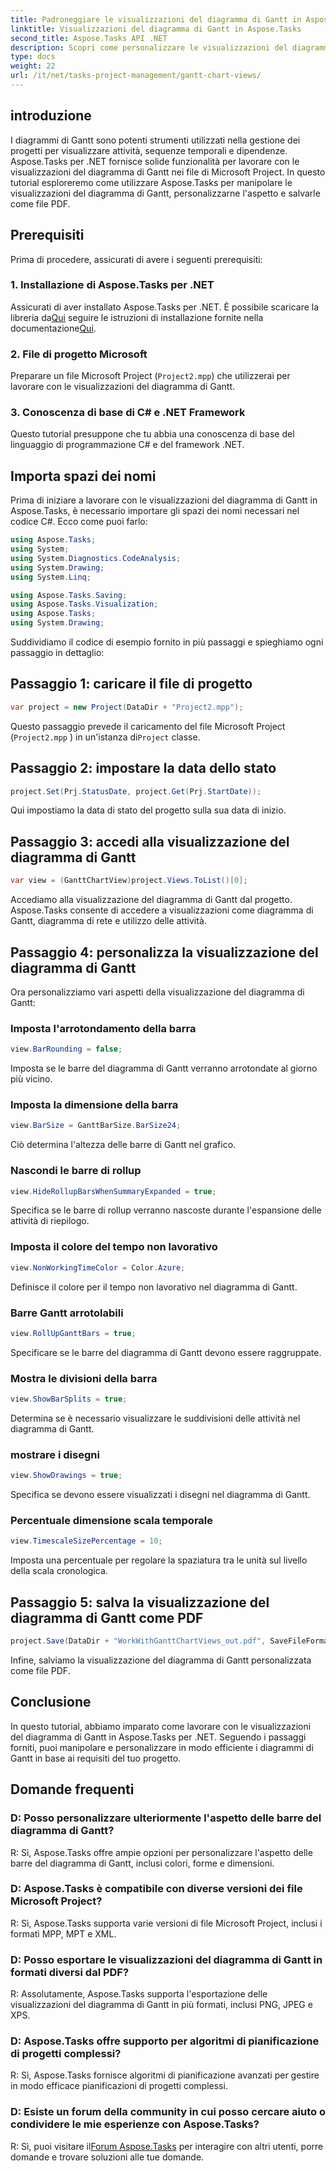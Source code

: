 ```yaml
---
title: Padroneggiare le visualizzazioni del diagramma di Gantt in Aspose.Tasks
linktitle: Visualizzazioni del diagramma di Gantt in Aspose.Tasks
second_title: Aspose.Tasks API .NET
description: Scopri come personalizzare le visualizzazioni del diagramma di Gantt nei file di Microsoft Project utilizzando Aspose.Tasks per .NET. Guida passo passo per una gestione efficiente dei progetti.
type: docs
weight: 22
url: /it/net/tasks-project-management/gantt-chart-views/
---
```

## introduzione
I diagrammi di Gantt sono potenti strumenti utilizzati nella gestione dei progetti per visualizzare attività, sequenze temporali e dipendenze. Aspose.Tasks per .NET fornisce solide funzionalità per lavorare con le visualizzazioni del diagramma di Gantt nei file di Microsoft Project. In questo tutorial esploreremo come utilizzare Aspose.Tasks per manipolare le visualizzazioni del diagramma di Gantt, personalizzarne l'aspetto e salvarle come file PDF.
## Prerequisiti
Prima di procedere, assicurati di avere i seguenti prerequisiti:
### 1. Installazione di Aspose.Tasks per .NET
 Assicurati di aver installato Aspose.Tasks per .NET. È possibile scaricare la libreria da[Qui](https://releases.aspose.com/tasks/net/) seguire le istruzioni di installazione fornite nella documentazione[Qui](https://reference.aspose.com/tasks/net/).
### 2. File di progetto Microsoft
Preparare un file Microsoft Project (`Project2.mpp`) che utilizzerai per lavorare con le visualizzazioni del diagramma di Gantt.
### 3. Conoscenza di base di C# e .NET Framework
Questo tutorial presuppone che tu abbia una conoscenza di base del linguaggio di programmazione C# e del framework .NET.
## Importa spazi dei nomi
Prima di iniziare a lavorare con le visualizzazioni del diagramma di Gantt in Aspose.Tasks, è necessario importare gli spazi dei nomi necessari nel codice C#. Ecco come puoi farlo:

```csharp
using Aspose.Tasks;
using System;
using System.Diagnostics.CodeAnalysis;
using System.Drawing;
using System.Linq;

using Aspose.Tasks.Saving;
using Aspose.Tasks.Visualization;
using Aspose.Tasks;
using System.Drawing;
```

Suddividiamo il codice di esempio fornito in più passaggi e spieghiamo ogni passaggio in dettaglio:
## Passaggio 1: caricare il file di progetto
```csharp
var project = new Project(DataDir + "Project2.mpp");
```
Questo passaggio prevede il caricamento del file Microsoft Project (`Project2.mpp` ) in un'istanza di`Project` classe.
## Passaggio 2: impostare la data dello stato
```csharp
project.Set(Prj.StatusDate, project.Get(Prj.StartDate));
```
Qui impostiamo la data di stato del progetto sulla sua data di inizio.
## Passaggio 3: accedi alla visualizzazione del diagramma di Gantt
```csharp
var view = (GanttChartView)project.Views.ToList()[0];
```
Accediamo alla visualizzazione del diagramma di Gantt dal progetto. Aspose.Tasks consente di accedere a visualizzazioni come diagramma di Gantt, diagramma di rete e utilizzo delle attività.
## Passaggio 4: personalizza la visualizzazione del diagramma di Gantt
Ora personalizziamo vari aspetti della visualizzazione del diagramma di Gantt:
### Imposta l'arrotondamento della barra
```csharp
view.BarRounding = false;
```
Imposta se le barre del diagramma di Gantt verranno arrotondate al giorno più vicino.
### Imposta la dimensione della barra
```csharp
view.BarSize = GanttBarSize.BarSize24;
```
Ciò determina l'altezza delle barre di Gantt nel grafico.
### Nascondi le barre di rollup
```csharp
view.HideRollupBarsWhenSummaryExpanded = true;
```
Specifica se le barre di rollup verranno nascoste durante l'espansione delle attività di riepilogo.
### Imposta il colore del tempo non lavorativo
```csharp
view.NonWorkingTimeColor = Color.Azure;
```
Definisce il colore per il tempo non lavorativo nel diagramma di Gantt.
### Barre Gantt arrotolabili
```csharp
view.RollUpGanttBars = true;
```
Specificare se le barre del diagramma di Gantt devono essere raggruppate.
### Mostra le divisioni della barra
```csharp
view.ShowBarSplits = true;
```
Determina se è necessario visualizzare le suddivisioni delle attività nel diagramma di Gantt.
### mostrare i disegni
```csharp
view.ShowDrawings = true;
```
Specifica se devono essere visualizzati i disegni nel diagramma di Gantt.
### Percentuale dimensione scala temporale
```csharp
view.TimescaleSizePercentage = 10;
```
Imposta una percentuale per regolare la spaziatura tra le unità sul livello della scala cronologica.
## Passaggio 5: salva la visualizzazione del diagramma di Gantt come PDF
```csharp
project.Save(DataDir + "WorkWithGanttChartViews_out.pdf", SaveFileFormat.Pdf);
```
Infine, salviamo la visualizzazione del diagramma di Gantt personalizzata come file PDF.
## Conclusione
In questo tutorial, abbiamo imparato come lavorare con le visualizzazioni del diagramma di Gantt in Aspose.Tasks per .NET. Seguendo i passaggi forniti, puoi manipolare e personalizzare in modo efficiente i diagrammi di Gantt in base ai requisiti del tuo progetto.
## Domande frequenti
### D: Posso personalizzare ulteriormente l'aspetto delle barre del diagramma di Gantt?
R: Sì, Aspose.Tasks offre ampie opzioni per personalizzare l'aspetto delle barre del diagramma di Gantt, inclusi colori, forme e dimensioni.
### D: Aspose.Tasks è compatibile con diverse versioni dei file Microsoft Project?
R: Sì, Aspose.Tasks supporta varie versioni di file Microsoft Project, inclusi i formati MPP, MPT e XML.
### D: Posso esportare le visualizzazioni del diagramma di Gantt in formati diversi dal PDF?
R: Assolutamente, Aspose.Tasks supporta l'esportazione delle visualizzazioni del diagramma di Gantt in più formati, inclusi PNG, JPEG e XPS.
### D: Aspose.Tasks offre supporto per algoritmi di pianificazione di progetti complessi?
R: Sì, Aspose.Tasks fornisce algoritmi di pianificazione avanzati per gestire in modo efficace pianificazioni di progetti complessi.
### D: Esiste un forum della community in cui posso cercare aiuto o condividere le mie esperienze con Aspose.Tasks?
 R: Sì, puoi visitare il[Forum Aspose.Tasks](https://forum.aspose.com/c/tasks/15) per interagire con altri utenti, porre domande e trovare soluzioni alle tue domande.